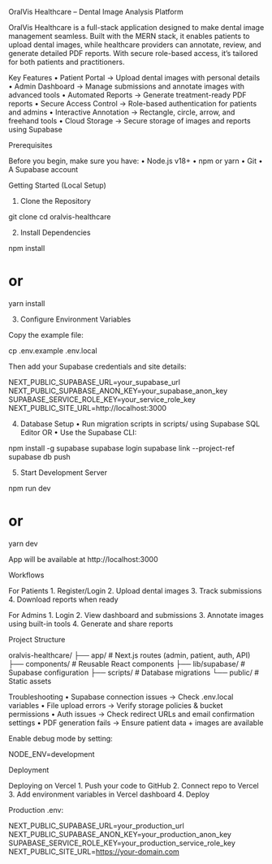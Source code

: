 OralVis Healthcare – Dental Image Analysis Platform

OralVis Healthcare is a full-stack application designed to make dental image management seamless. Built with the MERN stack, it enables patients to upload dental images, while healthcare providers can annotate, review, and generate detailed PDF reports. With secure role-based access, it’s tailored for both patients and practitioners.


Key Features
	•	Patient Portal → Upload dental images with personal details
	•	Admin Dashboard → Manage submissions and annotate images with advanced tools
	•	Automated Reports → Generate treatment-ready PDF reports
	•	Secure Access Control → Role-based authentication for patients and admins
	•	Interactive Annotation → Rectangle, circle, arrow, and freehand tools
	•	Cloud Storage → Secure storage of images and reports using Supabase


Prerequisites

Before you begin, make sure you have:
	•	Node.js v18+
	•	npm or yarn
	•	Git
	•	A Supabase account


Getting Started (Local Setup)

1. Clone the Repository

git clone <your-repo-url>
cd oralvis-healthcare

2. Install Dependencies

npm install
# or
yarn install

3. Configure Environment Variables

Copy the example file:

cp .env.example .env.local

Then add your Supabase credentials and site details:

NEXT_PUBLIC_SUPABASE_URL=your_supabase_url
NEXT_PUBLIC_SUPABASE_ANON_KEY=your_supabase_anon_key
SUPABASE_SERVICE_ROLE_KEY=your_service_role_key
NEXT_PUBLIC_SITE_URL=http://localhost:3000

4. Database Setup
	•	Run migration scripts in scripts/ using Supabase SQL Editor OR
	•	Use the Supabase CLI:

npm install -g supabase
supabase login
supabase link --project-ref <your-project-ref>
supabase db push

5. Start Development Server

npm run dev
# or
yarn dev

App will be available at http://localhost:3000


Workflows

For Patients
	1.	Register/Login
	2.	Upload dental images
	3.	Track submissions
	4.	Download reports when ready

For Admins
	1.	Login
	2.	View dashboard and submissions
	3.	Annotate images using built-in tools
	4.	Generate and share reports

Project Structure

oralvis-healthcare/
├── app/               # Next.js routes (admin, patient, auth, API)
├── components/        # Reusable React components
├── lib/supabase/      # Supabase configuration
├── scripts/           # Database migrations
└── public/            # Static assets

Troubleshooting
	•	Supabase connection issues → Check .env.local variables
	•	File upload errors → Verify storage policies & bucket permissions
	•	Auth issues → Check redirect URLs and email confirmation settings
	•	PDF generation fails → Ensure patient data + images are available

Enable debug mode by setting:

NODE_ENV=development

Deployment

Deploying on Vercel
	1.	Push your code to GitHub
	2.	Connect repo to Vercel
	3.	Add environment variables in Vercel dashboard
	4.	Deploy 

Production .env:

NEXT_PUBLIC_SUPABASE_URL=your_production_url
NEXT_PUBLIC_SUPABASE_ANON_KEY=your_production_anon_key
SUPABASE_SERVICE_ROLE_KEY=your_production_service_role_key
NEXT_PUBLIC_SITE_URL=https://your-domain.com

